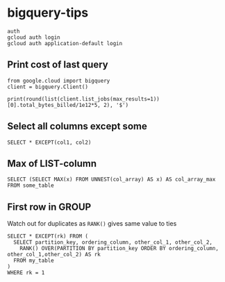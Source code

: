 # bigquery-tips
```
auth
gcloud auth login
gcloud auth application-default login
```
## Print cost of last query
```
from google.cloud import bigquery
client = bigquery.Client()

print(round(list(client.list_jobs(max_results=1))[0].total_bytes_billed/1e12*5, 2), '$')
```
## Select all columns except some
`SELECT * EXCEPT(col1, col2)`

## Max of LIST-column
```
SELECT (SELECT MAX(x) FROM UNNEST(col_array) AS x) AS col_array_max
FROM some_table
```

## First row in GROUP
Watch out for duplicates as `RANK()` gives same value to ties
```
SELECT * EXCEPT(rk) FROM (
  SELECT partition_key, ordering_column, other_col_1, other_col_2, 
    RANK() OVER(PARTITION BY partition_key ORDER BY ordering_column, other_col_1,other_col_2) AS rk
  FROM my_table
)
WHERE rk = 1
```
